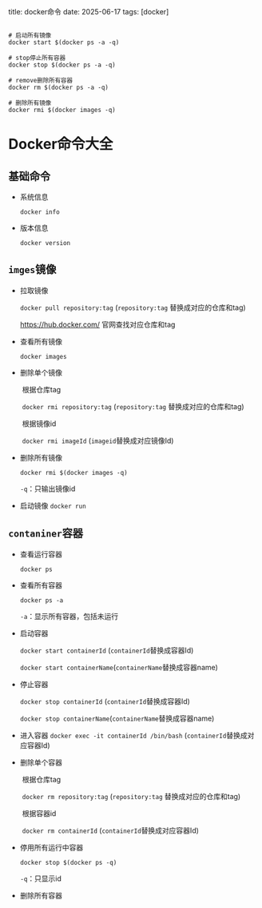 title: docker命令
date: 2025-06-17
tags: [docker]

```

# 启动所有镜像
docker start $(docker ps -a -q)
 
# stop停止所有容器
docker stop $(docker ps -a -q)
 
# remove删除所有容器
docker rm $(docker ps -a -q) 
 
# 删除所有镜像
docker rmi $(docker images -q)
```

# Docker命令大全

## 基础命令

- 系统信息

  `docker info`

- 版本信息

  `docker version`

## `imges`镜像

- 拉取镜像

  `docker pull repository:tag`   (`repository:tag` 替换成对应的仓库和tag)

  https://hub.docker.com/ 官网查找对应仓库和tag

- 查看所有镜像

  `docker images` 

- 删除单个镜像

  ​	根据仓库tag

  ​	`docker rmi repository:tag` (`repository:tag` 替换成对应的仓库和tag)

  ​	根据镜像id

  ​	`docker rmi imageId`  (`imageid`替换成对应镜像Id)

- 删除所有镜像 

  `docker rmi $(docker images -q)`

   `-q`：只输出镜像id

- 启动镜像
  `docker run`


## `contaniner`容器

- 查看运行容器

  `docker ps`

- 查看所有容器

  `docker ps -a` 

  `-a`：显示所有容器，包括未运行

- 启动容器

  `docker start containerId` (`containerId`替换成容器Id)

  `docker start containerName`(`containerName`替换成容器name)

- 停止容器

  `docker stop containerId` (`containerId`替换成容器Id)

  `docker stop containerName`(`containerName`替换成容器name)

- 进入容器
  `docker exec -it containerId /bin/bash`  (`containerId`替换成对应容器Id)

- 删除单个容器

  ​	根据仓库tag

  ​	`docker rm repository:tag` (`repository:tag` 替换成对应的仓库和tag)

  ​	根据容器id

  ​	`docker rm containerId`    (`containerId`替换成对应容器Id)

- 停用所有运行中容器

  `docker stop $(docker ps -q)`

  `-q`：只显示id

- 删除所有容器







